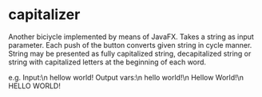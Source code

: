 # capitalizer
Another biciycle implemented by means of JavaFX.
Takes a string as input parameter. Each push of the button converts given string in cycle manner. String may be presented as fully capitalized string, decapitalized string or string with capitalized letters at the beginning of each word.

e.g. 
Input:\n 
  hellow world!
Output vars:\n 
  hello world!\n 
  Hellow World!\n
  HELLO WORLD!

